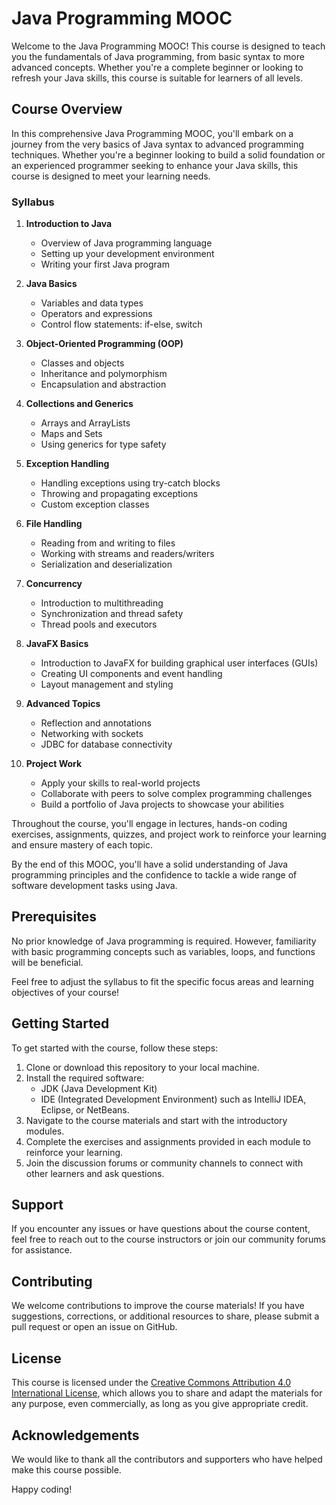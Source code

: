 # Java Programming MOOC

Welcome to the Java Programming MOOC! This course is designed to teach you the fundamentals of Java programming, from basic syntax to more advanced concepts. Whether you're a complete beginner or looking to refresh your Java skills, this course is suitable for learners of all levels.

## Course Overview

In this comprehensive Java Programming MOOC, you'll embark on a journey from the very basics of Java syntax to advanced programming techniques. Whether you're a beginner looking to build a solid foundation or an experienced programmer seeking to enhance your Java skills, this course is designed to meet your learning needs.

### Syllabus

1. **Introduction to Java**
   - Overview of Java programming language
   - Setting up your development environment
   - Writing your first Java program

2. **Java Basics**
   - Variables and data types
   - Operators and expressions
   - Control flow statements: if-else, switch

3. **Object-Oriented Programming (OOP)**
   - Classes and objects
   - Inheritance and polymorphism
   - Encapsulation and abstraction

4. **Collections and Generics**
   - Arrays and ArrayLists
   - Maps and Sets
   - Using generics for type safety

5. **Exception Handling**
   - Handling exceptions using try-catch blocks
   - Throwing and propagating exceptions
   - Custom exception classes

6. **File Handling**
   - Reading from and writing to files
   - Working with streams and readers/writers
   - Serialization and deserialization

7. **Concurrency**
   - Introduction to multithreading
   - Synchronization and thread safety
   - Thread pools and executors

8. **JavaFX Basics**
   - Introduction to JavaFX for building graphical user interfaces (GUIs)
   - Creating UI components and event handling
   - Layout management and styling

9. **Advanced Topics**
   - Reflection and annotations
   - Networking with sockets
   - JDBC for database connectivity

10. **Project Work**
    - Apply your skills to real-world projects
    - Collaborate with peers to solve complex programming challenges
    - Build a portfolio of Java projects to showcase your abilities

Throughout the course, you'll engage in lectures, hands-on coding exercises, assignments, quizzes, and project work to reinforce your learning and ensure mastery of each topic.

By the end of this MOOC, you'll have a solid understanding of Java programming principles and the confidence to tackle a wide range of software development tasks using Java.

## Prerequisites

No prior knowledge of Java programming is required. However, familiarity with basic programming concepts such as variables, loops, and functions will be beneficial.

Feel free to adjust the syllabus to fit the specific focus areas and learning objectives of your course!

## Getting Started

To get started with the course, follow these steps:

1. Clone or download this repository to your local machine.
2. Install the required software:
   - JDK (Java Development Kit)
   - IDE (Integrated Development Environment) such as IntelliJ IDEA, Eclipse, or NetBeans.
3. Navigate to the course materials and start with the introductory modules.
4. Complete the exercises and assignments provided in each module to reinforce your learning.
5. Join the discussion forums or community channels to connect with other learners and ask questions.

## Support

If you encounter any issues or have questions about the course content, feel free to reach out to the course instructors or join our community forums for assistance.

## Contributing

We welcome contributions to improve the course materials! If you have suggestions, corrections, or additional resources to share, please submit a pull request or open an issue on GitHub.

## License

This course is licensed under the [Creative Commons Attribution 4.0 International License](https://creativecommons.org/licenses/by/4.0/), which allows you to share and adapt the materials for any purpose, even commercially, as long as you give appropriate credit.

## Acknowledgements

We would like to thank all the contributors and supporters who have helped make this course possible.

Happy coding!
